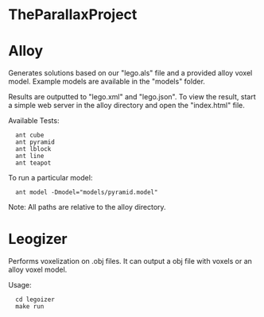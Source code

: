 # TheParallaxProject

# Alloy
Generates solutions based on our "lego.als" file and a provided alloy voxel model. Example models are available in the "models" folder.

Results are outputted to "lego.xml" and "lego.json". To view the result, start a simple web server in the alloy directory and open the "index.html" file.

Available Tests:
```
  ant cube
  ant pyramid
  ant lblock
  ant line
  ant teapot
```

To run a particular model:
```
  ant model -Dmodel="models/pyramid.model"
```

Note: All paths are relative to the alloy directory.

# Leogizer
Performs voxelization on .obj files. It can output a obj file with voxels or an alloy voxel model.

Usage:
```
  cd legoizer
  make run
```
